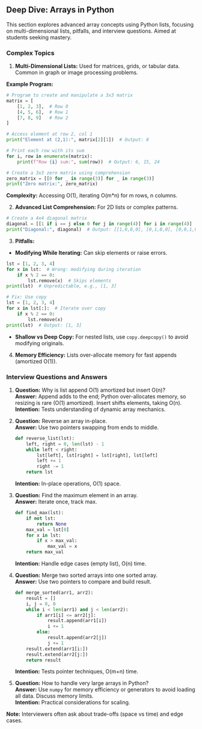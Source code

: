 ## Deep Dive: Arrays in Python
This section explores advanced array concepts using Python lists, focusing on multi-dimensional lists, pitfalls, and interview questions. Aimed at students seeking mastery.

### Complex Topics
1. **Multi-Dimensional Lists:** Used for matrices, grids, or tabular data. Common in graph or image processing problems.

**Example Program:**
```python
# Program to create and manipulate a 3x3 matrix
matrix = [
    [1, 2, 3],  # Row 0
    [4, 5, 6],  # Row 1
    [7, 8, 9]   # Row 2
]

# Access element at row 2, col 1
print("Element at (2,1):", matrix[2][1])  # Output: 8

# Print each row with its sum
for i, row in enumerate(matrix):
    print(f"Row {i} sum:", sum(row))  # Output: 6, 15, 24

# Create a 3x3 zero matrix using comprehension
zero_matrix = [[0 for _ in range(3)] for _ in range(3)]
print("Zero matrix:", zero_matrix)
```

**Complexity:** Accessing O(1), iterating O(m*n) for m rows, n columns.

2. **Advanced List Comprehension:** For 2D lists or complex patterns.

```python
# Create a 4x4 diagonal matrix
diagonal = [[1 if i == j else 0 for j in range(4)] for i in range(4)]
print("Diagonal:", diagonal)  # Output: [[1,0,0,0], [0,1,0,0], [0,0,1,0], [0,0,0,1]]
```

3. **Pitfalls:**
- **Modifying While Iterating:** Can skip elements or raise errors.
```python
lst = [1, 2, 3, 4]
for x in lst:  # Wrong: modifying during iteration
    if x % 2 == 0:
        lst.remove(x)  # Skips elements
print(lst)  # Unpredictable, e.g., [1, 3]

# Fix: Use copy
lst = [1, 2, 3, 4]
for x in lst[:]:  # Iterate over copy
    if x % 2 == 0:
        lst.remove(x)
print(lst)  # Output: [1, 3]
```
- **Shallow vs Deep Copy:** For nested lists, use `copy.deepcopy()` to avoid modifying originals.

4. **Memory Efficiency:** Lists over-allocate memory for fast appends (amortized O(1)).

### Interview Questions and Answers
1. **Question:** Why is list append O(1) amortized but insert O(n)?  
   **Answer:** Append adds to the end; Python over-allocates memory, so resizing is rare (O(1) amortized). Insert shifts elements, taking O(n).  
   **Intention:** Tests understanding of dynamic array mechanics.

2. **Question:** Reverse an array in-place.  
   **Answer:** Use two pointers swapping from ends to middle.  
   ```python
   def reverse_list(lst):
       left, right = 0, len(lst) - 1
       while left < right:
           lst[left], lst[right] = lst[right], lst[left]
           left += 1
           right -= 1
       return lst
   ```
   **Intention:** In-place operations, O(1) space.

3. **Question:** Find the maximum element in an array.  
   **Answer:** Iterate once, track max.  
   ```python
   def find_max(lst):
       if not lst:
           return None
       max_val = lst[0]
       for x in lst:
           if x > max_val:
               max_val = x
       return max_val
   ```
   **Intention:** Handle edge cases (empty list), O(n) time.

4. **Question:** Merge two sorted arrays into one sorted array.  
   **Answer:** Use two pointers to compare and build result.  
   ```python
   def merge_sorted(arr1, arr2):
       result = []
       i, j = 0, 0
       while i < len(arr1) and j < len(arr2):
           if arr1[i] <= arr2[j]:
               result.append(arr1[i])
               i += 1
           else:
               result.append(arr2[j])
               j += 1
       result.extend(arr1[i:])
       result.extend(arr2[j:])
       return result
   ```
   **Intention:** Tests pointer techniques, O(m+n) time.

5. **Question:** How to handle very large arrays in Python?  
   **Answer:** Use `numpy` for memory efficiency or generators to avoid loading all data. Discuss memory limits.  
   **Intention:** Practical considerations for scaling.

**Note:** Interviewers often ask about trade-offs (space vs time) and edge cases.